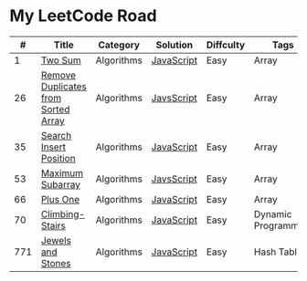 # My LeetCode Road

| #   | Title                                                                                                                 | Category   | Solution                                                             | Diffculty | Tags                |
|-----|-----------------------------------------------------------------------------------------------------------------------|------------|----------------------------------------------------------------------|-----------|---------------------|
| 1   | [Two Sum](https://leetcode.com/problems/two-sum/description/)                                                         | Algorithms | [JavaScript](./Algorithms/1-Two-Sum.js)                              | Easy      | Array               |
| 26  | [Remove Duplicates from Sorted Array](https://leetcode.com/problems/remove-duplicates-from-sorted-array/description/) | Algorithms | [JavsScript](./Algorithms/26-Remove-Duplicates-from-Sorted-Array.js) | Easy      | Array               |
| 35  | [Search Insert Position](https://leetcode.com/problems/search-insert-position/discuss/)                               | Algorithms | [JavaScript](./Algorithms/35-Search-Insert-Position.js)              | Easy      | Array               |
| 53  | [Maximum Subarray](https://leetcode.com/problems/maximum-subarray/description/#)                                      | Algorithms | [JavsScript](./Algorithms/53-Maximum-Subarray.js)                    | Easy      | Array               |
| 66  | [Plus One](./Algorithms/66-Plus-One.js)                                                                               | Algorithms | [JavaScript](https://leetcode.com/problems/plus-one/description/)    | Easy      | Array               |
| 70  | [Climbing-Stairs](https://leetcode.com/problems/climbing-stairs/description/)                                         | Algorithms | [JavaScript]((./Algorithms/70-Climbing-Stairs.js))                   | Easy      | Dynamic Programming |
| 771 | [Jewels and Stones](https://leetcode.com/problems/jewels-and-stones/description/)                                     | Algorithms | [JavaScript](./Algorithms/771-Jewls-and-Stones.js)                   | Easy      | Hash Table          |
